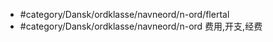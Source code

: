 - #category/Dansk/ordklasse/navneord/n-ord/flertal 
- #category/Dansk/ordklasse/navneord/n-ord 费用,开支,经费